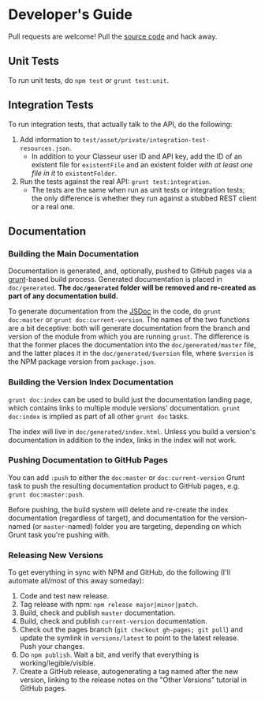 # Developer's Guide

Pull requests are welcome! Pull the [source code](https://github.com/zbentley/classeur-api-client) and hack away.

## Unit Tests

To run unit tests, do `npm test` or `grunt test:unit`.

## Integration Tests

To run integration tests, that actually talk to the API, do the following:

1. Add information to `test/asset/private/integration-test-resources.json`.
	- In addition to your Classeur user ID and API key, add the ID of an existent file for `existentFile` and an existent folder _with at least one file in it_ to `existentFolder`.
2. Run the tests against the real API: `grunt test:integration`.
	- The tests are the same when run as unit tests or integration tests; the only difference is whether they run against a stubbed REST client or a real one.

## Documentation

### Building the Main Documentation

Documentation is generated, and, optionally, pushed to GitHub pages via a [grunt](gruntjs.com)-based build process. Generated documentation is placed in `doc/generated`. **The `doc/generated` folder will be removed and re-created as part of any documentation build.**

To generate documentation from the [JSDoc](http://usejsdoc.org/) in the code, do `grunt doc:master` or `grunt doc:current-version`. The names of the two functions are a bit deceptive: both will generate documentation from the branch and version of the module from which you are running `grunt`. The difference is that the former places the documentation into the `doc/generated/master` file, and the latter places it in the `doc/generated/$version` file, where `$version` is the NPM package version from `package.json`.

### Building the Version Index Documentation

`grunt doc:index` can be used to build just the documentation landing page, which contains links to multiple module versions' documentation. `grunt doc:index` is implied as part of all other `grunt doc` tasks.

The index will live in `doc/generated/index.html`. Unless you build a version's documentation in addition to the index, links in the index will not work.

### Pushing Documentation to GitHub Pages

You can add `:push` to either the `doc:master` or `doc:current-version` Grunt task to push the resulting documentation product to GitHub pages, e.g. `grunt doc:master:push`.

Before pushing, the build system will delete and re-create the index documentation (regardless of target), and documentation for the version-named (or `master`-named) folder you are targeting, depending on which Grunt task you're pushing with.

### Releasing New Versions

To get everything in sync with NPM and GitHub, do the following (I'll automate all/most of this away someday):

1. Code and test new release.
2. Tag release with npm: `npm release major|minor|patch`.
3. Build, check and publish `master` documentation.
4. Build, check and publish `current-version` documentation.
5. Check out the pages branch (`git checkout gh-pages; git pull`) and update the symlink in `versions/latest` to point to the latest release. Push your changes.
6. Do `npm publish`. Wait a bit, and verify that everything is working/legible/visible.
7. Create a GitHub release, autogenerating a tag named after the new version, linking to the release notes on the "Other Versions" tutorial in GitHub pages.